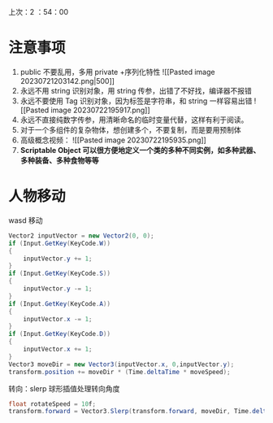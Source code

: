 上次：2 ：54：00
# 注意事项
1. public 不要乱用，多用 private +序列化特性
![[Pasted image 20230721203142.png|500]]
1. 永远不用 string 识别对象，用 string 传参，出错了不好找，编译器不报错
2. 永远不要使用 Tag 识别对象，因为标签是字符串，和 string 一样容易出错 ![[Pasted image 20230722195917.png]]
3. 永远不直接纯数字传参，用清晰命名的临时变量代替，这样有利于阅读。
4. 对于一个多组件的复杂物体，想创建多个，不要复制，而是要用预制体
5. 高级概念视频： ![[Pasted image 20230722195935.png]]
6. **Scriptable Object 可以很方便地定义一个类的多种不同实例，如多种武器、多种装备、多种食物等等**  

# 人物移动
wasd 移动
```cs
Vector2 inputVector = new Vector2(0, 0);
if (Input.GetKey(KeyCode.W))
{
    inputVector.y += 1;
}
if (Input.GetKey(KeyCode.S))
{
    inputVector.y -= 1;
}
if (Input.GetKey(KeyCode.A))
{
    inputVector.x -= 1;
}  
if (Input.GetKey(KeyCode.D))
{
    inputVector.x += 1;
}
Vector3 moveDir = new Vector3(inputVector.x, 0,inputVector.y);
transform.position += moveDir * (Time.deltaTime * moveSpeed);
```

转向：slerp 球形插值处理转向角度

```cs 
float rotateSpeed = 10f;  
transform.forward = Vector3.Slerp(transform.forward, moveDir, Time.deltaTime * rotateSpeed);
```
